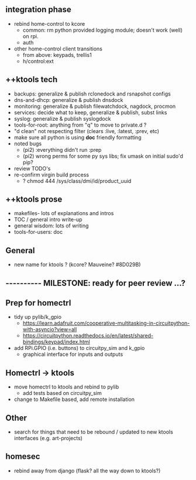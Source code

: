 
## integration phase
   - rebind home-control to kcore
     - common: rm python provided logging module; doesn't work (well) on rpi.
     - auth
   - other home-control client transitions
     - from above: keypads, trellis1
     - h/control:ext

## ++ktools tech
   - backups: generalize & publish rclonedock and rsnapshot configs
   - dns-and-dhcp: generalize & publish dnsdock
   - monitoring: generalize & publish filewatchdock, nagdock, procmon
   - services: decide what to keep, generalize & publish, subst links
   - syslog: generalize & publish syslogdock
   - tools-for-root: anything from "q" to move to private.d ?
   - "d clean" not respecting filter (clears :live, :latest, :prev, etc)
   - make sure all python is using __doc__ friendly formatting
   - noted bugs
     - (pi2) :everything didn't run :prep
     - (pi2) wrong perms for some py sys libs; fix umask on initial sudo'd pip?
   - review TODO's
   - re-confirm virgin build process
     - ? chmod 444 /sys/class/dmi/id/product_uuid 
   
## ++ktools prose
   - makefiles- lots of explanations and intros
   - TOC / general intro write-up
   - general wisdom: lots of writing
   - tools-for-users: doc

## General
   - new name for ktools ?  (kcore?  Mauveine?  #8D029B)

## ---------- MILESTONE: ready for peer review ...?

## Prep for homectrl
   - tidy up pylib/k_gpio
     - https://learn.adafruit.com/cooperative-multitasking-in-circuitpython-with-asyncio?view=all
     - https://circuitpython.readthedocs.io/en/latest/shared-bindings/keypad/index.html
   - add RPi.GPIO (i.e. buttons) to circuitpy_sim and k_gpio
      - graphical interface for inputs and outputs

## Homectrl -> ktools
   - move homectrl to ktools and rebind to pylib
      - add tests based on circuitpy_sim
   - change to Makefile based, add remote installation

## Other
   - search for things that need to be rebound / updated to new ktools interfaces (e.g. art-projects)

## homesec
   - rebind away from django  (flask?  all the way down to ktools?)
